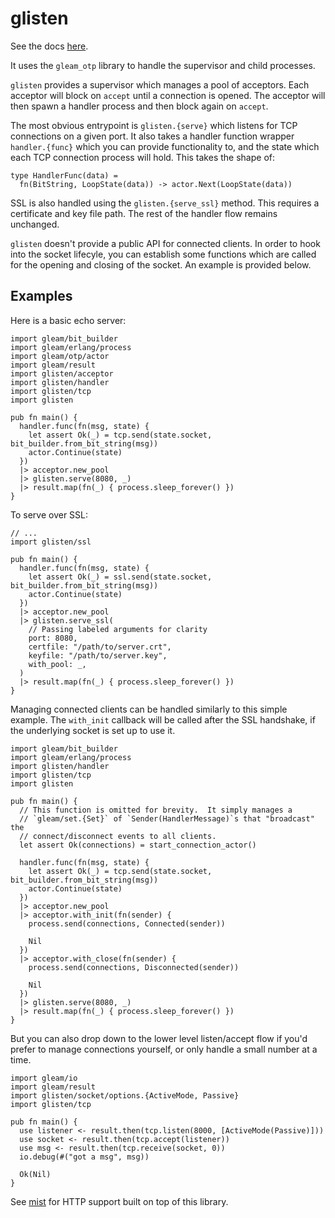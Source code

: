 # glisten

See the docs [here](https://hexdocs.pm/glisten/).

It uses the `gleam_otp` library to handle the supervisor and child processes.

`glisten` provides a supervisor which manages a pool of acceptors. Each acceptor
will block on `accept` until a connection is opened.  The acceptor will then
spawn a handler process and then block again on `accept`.

The most obvious entrypoint is `glisten.{serve}` which listens for TCP
connections on a given port.  It also takes a handler function wrapper
`handler.{func}` which you can provide functionality to, and the state which
each TCP connection process will hold.  This takes the shape of:

```gleam
type HandlerFunc(data) =
  fn(BitString, LoopState(data)) -> actor.Next(LoopState(data))
```

SSL is also handled using the `glisten.{serve_ssl}` method.  This requires a
certificate and key file path.  The rest of the handler flow remains unchanged.

`glisten` doesn't provide a public API for connected clients.  In order to hook
into the socket lifecyle, you can establish some functions which are called
for the opening and closing of the socket.  An example is provided below.

## Examples

Here is a basic echo server:

```gleam
import gleam/bit_builder
import gleam/erlang/process
import gleam/otp/actor
import gleam/result
import glisten/acceptor
import glisten/handler
import glisten/tcp
import glisten

pub fn main() {
  handler.func(fn(msg, state) {
    let assert Ok(_) = tcp.send(state.socket, bit_builder.from_bit_string(msg))
    actor.Continue(state)
  })
  |> acceptor.new_pool
  |> glisten.serve(8080, _)
  |> result.map(fn(_) { process.sleep_forever() })
}
```

To serve over SSL:

```gleam
// ...
import glisten/ssl

pub fn main() {
  handler.func(fn(msg, state) {
    let assert Ok(_) = ssl.send(state.socket, bit_builder.from_bit_string(msg))
    actor.Continue(state)
  })
  |> acceptor.new_pool
  |> glisten.serve_ssl(
    // Passing labeled arguments for clarity
    port: 8080,
    certfile: "/path/to/server.crt",
    keyfile: "/path/to/server.key",
    with_pool: _,
  )
  |> result.map(fn(_) { process.sleep_forever() })
}
```

Managing connected clients can be handled similarly to this simple example.
The `with_init` callback will be called after the SSL handshake, if the
underlying socket is set up to use it.

```gleam
import gleam/bit_builder
import gleam/erlang/process
import glisten/handler
import glisten/tcp
import glisten

pub fn main() {
  // This function is omitted for brevity.  It simply manages a
  // `gleam/set.{Set}` of `Sender(HandlerMessage)`s that "broadcast" the
  // connect/disconnect events to all clients.
  let assert Ok(connections) = start_connection_actor()

  handler.func(fn(msg, state) {
    let assert Ok(_) = tcp.send(state.socket, bit_builder.from_bit_string(msg))
    actor.Continue(state)
  })
  |> acceptor.new_pool
  |> acceptor.with_init(fn(sender) {
    process.send(connections, Connected(sender))

    Nil
  })
  |> acceptor.with_close(fn(sender) {
    process.send(connections, Disconnected(sender))

    Nil
  })
  |> glisten.serve(8080, _)
  |> result.map(fn(_) { process.sleep_forever() })
}
```

But you can also drop down to the lower level listen/accept flow if you'd prefer
to manage connections yourself, or only handle a small number at a time.

```gleam
import gleam/io
import gleam/result
import glisten/socket/options.{ActiveMode, Passive}
import glisten/tcp

pub fn main() {
  use listener <- result.then(tcp.listen(8000, [ActiveMode(Passive)]))
  use socket <- result.then(tcp.accept(listener))
  use msg <- result.then(tcp.receive(socket, 0))
  io.debug(#("got a msg", msg))

  Ok(Nil)
}
```

See [mist](https://github.com/rawhat/mist) for HTTP support built on top of
this library.
